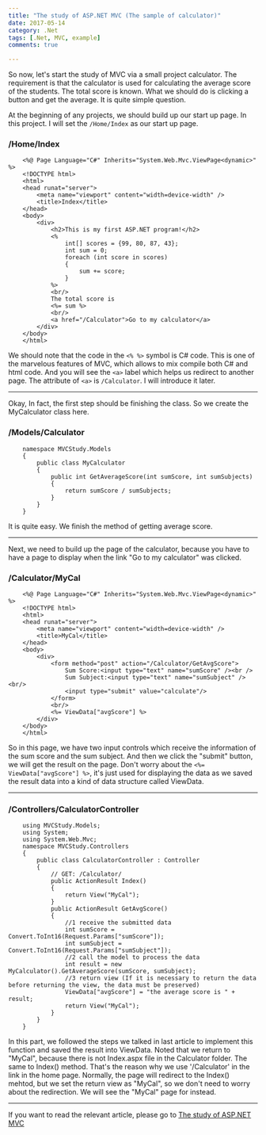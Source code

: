 ```yaml
---
title: "The study of ASP.NET MVC (The sample of calculator)"
date: 2017-05-14
category: .Net
tags: [.Net, MVC, example]
comments: true

---
```


So now, let's start the study of MVC via a small project calculator. The requirement is that the calculator is used for calculating the average score of the students. The total score is known. What we should do is clicking a button and get the average. It is quite simple question.  

At the beginning of any projects, we should build up our start up page. In this project. I will set the `/Home/Index` as 
our start up page.  

### **/Home/Index**

        <%@ Page Language="C#" Inherits="System.Web.Mvc.ViewPage<dynamic>" %>
        <!DOCTYPE html>
        <html>
        <head runat="server">
            <meta name="viewport" content="width=device-width" />
            <title>Index</title>
        </head>
        <body>
            <div>
                <h2>This is my first ASP.NET program!</h2>
                <%
                    int[] scores = {99, 80, 87, 43};
                    int sum = 0;
                    foreach (int score in scores)
                    {
                        sum += score;
                    }                            
                %>
                <br/>
                The total score is 
                <%= sum %>
                <br/>
                <a href="/Calculator">Go to my calculator</a>
            </div>
        </body>
        </html>

We should note that the code in the `<% %>` symbol is C# code. This is one of the marvelous features of MVC, which allows to mix compile both C# and html code. And you will see the `<a>` label which helps us redirect to another page. The attribute of `<a>` is `/Calculator`. I will introduce it later.  
 
***

Okay, In fact, the first step should be finishing the class. So we create the MyCalculator class here.  
###  **/Models/Calculator**
        
        namespace MVCStudy.Models
        {
            public class MyCalculator
            {
                public int GetAverageScore(int sumScore, int sumSubjects)
                {
                    return sumScore / sumSubjects;
                }
            }
        }

It is quite easy. We finish the method of getting average score.  

***
Next, we need to build up the page of the calculator, because you have to have a page to display when the link "Go to my calculator" was clicked.  

### **/Calculator/MyCal**

        <%@ Page Language="C#" Inherits="System.Web.Mvc.ViewPage<dynamic>" %>
        <!DOCTYPE html>
        <html>
        <head runat="server">
            <meta name="viewport" content="width=device-width" />
            <title>MyCal</title>
        </head>
        <body>
            <div>
                <form method="post" action="/Calculator/GetAvgScore">
                    Sum Score:<input type="text" name="sumScore" /><br />
                    Sum Subject:<input type="text" name="sumSubject" /><br/>
                    <input type="submit" value="calculate"/>
                </form>
                <br/>
                <%= ViewData["avgScore"] %>
            </div>
        </body>
        </html>
        
So in this page, we have two input controls which receive the information of the sum score and the sum subject. And then we click the "submit" button, we will get the result on the page.  Don't worry about the `<%= ViewData["avgScore"] %>`, it's just used for displaying the data as we saved the result data into a kind of data structure called ViewData.  
  
***
### **/Controllers/CalculatorController**
        
        using MVCStudy.Models;
        using System;
        using System.Web.Mvc;
        namespace MVCStudy.Controllers
        {
            public class CalculatorController : Controller
            {
                // GET: /Calculator/
                public ActionResult Index()
                {
                    return View("MyCal");
                }
                public ActionResult GetAvgScore()
                {
                    //1 receive the submitted data
                    int sumScore = Convert.ToInt16(Request.Params["sumScore"]);
                    int sumSubject = Convert.ToInt16(Request.Params["sumSubject"]);
                    //2 call the model to process the data
                    int result = new MyCalculator().GetAverageScore(sumScore, sumSubject);
                    //3 return view (If it is necessary to return the data before returning the view, the data must be preserved)
                    ViewData["avgScore"] = "the average score is " + result;
                    return View("MyCal");
                }
            }
        }
        
In this part, we followed the steps we talked in last article to implement this function and saved the result into ViewData. Noted that we return to "MyCal", because there is not Index.aspx file in the Calculator folder. The same to Index() method. That's the reason why we use '/Calculator' in the link in the home page. Normally, the page will redirect to the Index() mehtod, but we set the return view as "MyCal", so we don't need to worry about the redirection. We will see the "MyCal" page for instead.  

 


  
***

If you want to read the relevant article, please go to [The study of ASP.NET MVC](http://oscarzhou.co.nz/blog/.net/2017/05/11/the-study-of-aspnet-mvc)








